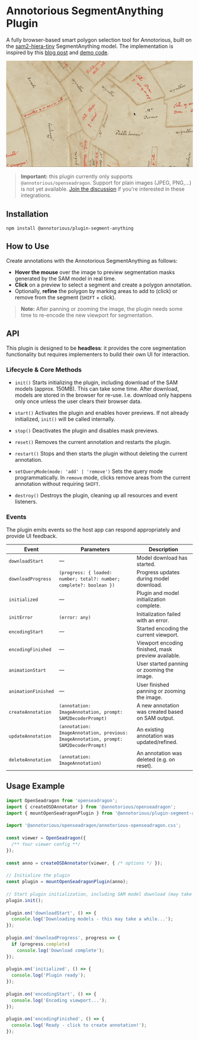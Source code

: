 # Annotorious SegmentAnything Plugin

A fully browser-based smart polygon selection tool for Annotorious, built on the [sam2-hiera-tiny](https://huggingface.co/g-ronimo/sam2-tiny) SegmentAnything model. The implementation is inspired by this [blog post](https://medium.com/@geronimo7/in-browser-image-segmentation-with-segment-anything-model-2-c72680170d92) and [demo code](https://github.com/geronimi73/next-sam). 

![Demo](/screenshot.gif "Demo screenshot")

> **Important:** this plugin currently only supports `@annotorious/openseadragon`. Support for 
> plain images (JPEG, PNG,...) is not yet available. [Join the discussion](https://github.com/orgs/annotorious/discussions) if you're interested in these integrations.

## Installation

```
npm install @annotorious/plugin-segment-anything
```

## How to Use

Create annotations with the Annotorious SegmentAnything as follows:

- **Hover the mouse** over the image to preview segmentation masks generated by the SAM model in real time.
- **Click** on a preview to select a segment and create a polygon annotation.
- Optionally, **refine** the polygon by marking areas to add to (click) or remove from the segment (`SHIFT` + click).

> **Note:** After panning or zooming the image, the plugin needs some time to re-encode the new viewport for segmentation.

## API

This plugin is designed to be **headless**: it provides the core segmentation functionality but requires implementers to build their own UI for interaction.

### Lifecycle & Core Methods

- `init()`
  Starts initializing the plugin, including download of the SAM models (approx. 150MB). This can take some time. After download, models are stored in the browser for re-use. I.e. download only happens only once unless the user clears their browser data.

- `start()`
  Activates the plugin and enables hover previews. If not already initialized, `init()` will be called internally.

- `stop()`
  Deactivates the plugin and disables mask previews.

- `reset()`
  Removes the current annotation and restarts the plugin.

- `restart()`
  Stops and then starts the plugin without deleting the current annotation.

- `setQueryMode(mode: 'add' | 'remove')`
  Sets the query mode programmatically. In `remove` mode, clicks remove areas from the current annotation without requiring `SHIFT`. 

- `destroy()`
  Destroys the plugin, cleaning up all resources and event listeners.

### Events

The plugin emits events so the host app can respond appropriately and provide UI feedback.


| Event               | Parameters                                                                            | Description                                         |
| ------------------- | ------------------------------------------------------------------------------------- | --------------------------------------------------- |
| `downloadStart`     | —                                                                                     | Model download has started.                         |
| `downloadProgress`  | `(progress: { loaded: number; total?: number; complete?: boolean })`                  | Progress updates during model download.    |
| `initialized`       | —                                                                                     | Plugin and model initialization complete.           |
| `initError`         | `(error: any)`                                                                        | Initialization failed with an error.                |
| `encodingStart`     | —                                                                                     | Started encoding the current viewport.   |
| `encodingFinished`  | —                                                                                     | Viewport encoding finished, mask preview available. |
| `animationStart`    | —                                                                                     | User started panning or zooming the image.          |
| `animationFinished` | —                                                                                     | User finished panning or zooming the image.         |
| `createAnnotation`  | `(annotation: ImageAnnotation, prompt: SAM2DecoderPrompt)`                            | A new annotation was created based on SAM output.   |
| `updateAnnotation`  | `(annotation: ImageAnnotation, previous: ImageAnnotation, prompt: SAM2DecoderPrompt)` | An existing annotation was updated/refined.         |
| `deleteAnnotation`  | `(annotation: ImageAnnotation)`                                                       | An annotation was deleted (e.g. on reset).         |

## Usage Example

```ts
import OpenSeadragon from 'openseadragon';
import { createOSDAnnotator } from '@annotorious/openseadragon';
import { mountOpenSeadragonPlugin } from '@annotorious/plugin-segment-anything/openseadragon';

import '@annotorious/openseadragon/annotorious-openseadragon.css';

const viewer = OpenSeadragon({
  /** Your viewer config **/
});

const anno = createOSDAnnotator(viewer, { /* options */ });

// Initialize the plugin
const plugin = mountOpenSeadragonPlugin(anno);

// Start plugin initialization, including SAM model download (may take a while!)
plugin.init();

plugin.on('downloadStart', () => {
  console.log('Downloading models - this may take a while...');
});

plugin.on('downloadProgress', progress => {
  if (progress.complete)
    console.log('Download complete');
});

plugin.on('initialized', () => {
  console.log('Plugin ready');
});

plugin.on('encodingStart', () => {
  console.log('Encoding viewport...');
});

plugin.on('encodingFinished', () => {
  console.log('Ready - click to create annotation!');
});
```
